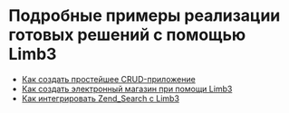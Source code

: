 # Подробные примеры реализации готовых решений с помощью Limb3

* [Как создать простейшее CRUD-приложение](./basic.md)
* [Как создать электронный магазин при помощи Limb3](./shop.md)
* [Как интегрировать Zend_Search с Limb3](./zend_search.md)
